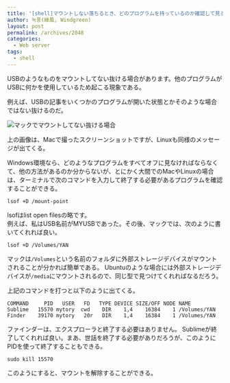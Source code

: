 ```yaml
---
title: '[shell]マウントしない落ちるとき、どのプログラムを持っているのか確認して見る'
author: 녹풍(綠風, Windgreen)
layout: post
permalink: /archives/2048
categories:
  - Web server
tags:
  - shell
---
```

USBのようなものをマウントしてない抜ける場合があります。他のプログラムがUSBに何かを使用しているため起こる現象である。

例えば、USBの記事をいくつかのプログラムが開いた状態とかそのような場合ではない抜けるのだ。

![マックでマウントしてない抜ける場合][1]

上の画像は、Macで撮ったスクリーンショットですが、Linuxも同様のメッセージが出てくる。

Windows環境なら、どのようなプログラムをすべてオフに見なければならなくて、他の方法があるのか​​分からないが、とにかく大間でのMacやLinuxの場合は、ターミナルで次のコマンドを入力して終了する必要があるプログラムを確認することができる。

    lsof +D /mount-point

lsofはlist open filesの略です。  
例えば、私はUSB名前がMYUSBであった。その後、マックでは、次のように書いてくれれば良い。

    lsof +D /Volumes/YAN

マックは`/Volumes`という名前のフォルダに外部ストレージデバイスがマウントされることが分かれば簡単である。 Ubuntuのような場合には外部ストレージデバイスが`/media`にマウントされるので、同じ型で見つけてくれればなるだろう。

上記のコマンドを打つと以下のように出てくる。

    COMMAND     PID   USER   FD   TYPE DEVICE SIZE/OFF NODE NAME
    Sublime   15570 mytory  cwd    DIR    1,4    16384    1 /Volumes/YAN
    Finder    39170 mytory   20r   DIR    1,4    16384    1 /Volumes/YAN

ファインダーは、エクスプローラと終了する必要はありません。 Sublimeが終了してくれれば良い。まあ、世話を終了する必要がありだろうが、このようにPIDを使って終了することもできる。

    sudo kill 15570

このようにすると、マウントを解除することができる。

 [1]: http://dl.dropboxusercontent.com/u/15546257/blog/mytory/cant-umount.png
